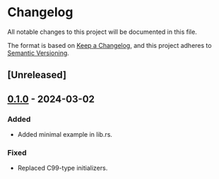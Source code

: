 # Changelog
All notable changes to this project will be documented in this file.

The format is based on [Keep a Changelog](https://keepachangelog.com/en/1.0.0/),
and this project adheres to [Semantic Versioning](https://semver.org/spec/v2.0.0.html).

## [Unreleased]

## [0.1.0](https://github.com/rive-app/rive-rs/releases/tag/rive-rs-v0.1.0) - 2024-03-02

### Added
- Added minimal example in lib.rs.

### Fixed
- Replaced C99-type initializers.
